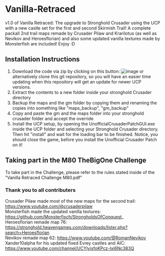 # Vanilla-Retraced
v1.0 of Vanilla Retraced: The upgrade to Stronghold Crusader using the UCP with a new castle set for the first and second Skirmish Trail!
A complete packall 2nd trail maps remade by Crusader Pilaw and Krarilotus (as well as Nevikov and Heroesflorian) and also some updated vanilla textures made by Monsterfish are included! Enjoy :D

## Installation Instructions
1. Download the code via zip by clicking on this button:
 ![image](https://user-images.githubusercontent.com/51748815/225963075-1f2fc610-01e8-4eb5-b7dc-66361f579055.png)
 or alternatively clone this git repository, so you will have an easier time updating when this repository will get an update for newer UCP versions.
2. Extract the contents to a new folder inside your stronghold Crusader directory
3. Backup the maps and the gm folder by copying them and renaming the copies into something like "maps_backup", "gm_backup"
4. Copy and paste the gm and the maps folder into your stronghold crusader folder and accept the override
5. Install the UCP setup, by opening the UnofficialCrusaderPatchGUI.exe inside the UCP folder and selecting your Stronghold Crusader directory. Then hit "install" and wait for the loading bar to be finished. Notice, you should close the game, before you install the Unofficial Crusader Patch on it!

## Taking part in the M80 TheBigOne Challenge
To take part in the Challenge, please refer to the rules stated inside of the "Vanilla Retraced Challenge M80.pdf"

### Thank you to all contributers
Crusader Pilaw made most of the new maps for the second trail: https://www.youtube.com/@crusaderpilaw  
Monsterfish made the updated vanilla textures: https://github.com/Monsterfisch/StrongholdsOfConquest_  
Heroesflorian remade map 76: https://stronghold.heavengames.com/downloads/lister.php?search=Heroesflorian  
Nevikov remade map 62: https://www.youtube.com/@RomanNevikov  
Xander10alpha for his updated fixed Evrey castles and AIC: https://www.youtube.com/channel/UCYlyixfoKPcz-Ixi6Nc383Q  
